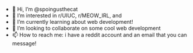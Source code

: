 - 👋 Hi, I’m @spoingusthecat
- 👀 I’m interested in r/UIUC, r/MEOW_IRL, and 
- 🌱 I’m currently learning about web development!
- 💞️ I’m looking to collaborate on some cool web development
- 📫 How to reach me: i have a reddit account and an email that you can message!

<!---
spoingusthecat/spoingusthecat is a ✨ special ✨ repository because its `README.md` (this file) appears on your GitHub profile.
You can click the Preview link to take a look at your changes.
--->
